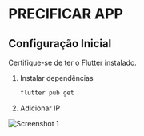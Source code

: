 # PRECIFICAR APP

## Configuração Inicial

Certifique-se de ter o Flutter instalado.

1. Instalar dependências
    ```bash
    flutter pub get
    ```

2. Adicionar IP

  ![Screenshot 1](screenshots/const.png)